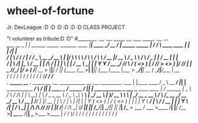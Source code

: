 # wheel-of-fortune
Jr. DevLeague :D :D :D :D :D :D CLASS PROJECT


"I volunteer as tribute:D :D"
#________         .__                                  .__           _____               __                        .___               _____                 .__       .___._.                                  
\_____  \__  _  _|  |   ______ _____ _______   ____   |__| ____   _/ ____\____    _____/  |_    _____ _____     __| _/____     _____/ ____\    ____   ____ |  |    __| _/| |                                  
 /   |   \ \/ \/ /  |  /  ___/ \__  \\_  __ \_/ __ \  |  |/    \  \   __\\__  \ _/ ___\   __\  /     \\__  \   / __ |/ __ \   /  _ \   __\    / ___\ /  _ \|  |   / __ | | |                                  
/    |    \     /|  |__\___ \   / __ \|  | \/\  ___/  |  |   |  \  |  |   / __ \\  \___|  |   |  Y Y  \/ __ \_/ /_/ \  ___/  (  <_> )  |     / /_/  >  <_> )  |__/ /_/ |  \|                                  
\_______  /\/\_/ |____/____  > (____  /__|    \___  > |__|___|  /  |__|  (____  /\___  >__|   |__|_|  (____  /\____ |\___  >  \____/|__|     \___  / \____/|____/\____ |  __                                  
        \/                 \/       \/            \/          \/              \/     \/             \/     \/      \/    \/                 /_____/                   \/  \/                                  
            .___                       _____          __  .__                           _____    __  .__             ___________            __  .__                   _________                           .___
            |   |____    ____         /  _  \  __ ___/  |_|  |__   ___________    _____/ ____\ _/  |_|  |__   ____   \_   _____/___ _____ _/  |_|  |__   ___________  \_   ___ \_______   ____   ____   __| _/
     ______ |   \__  \  /    \       /  /_\  \|  |  \   __\  |  \ /  _ \_  __ \  /  _ \   __\  \   __\  |  \_/ __ \   |    __)/ __ \\__  \\   __\  |  \_/ __ \_  __ \ /    \  \/\_  __ \_/ __ \_/ __ \ / __ | 
    /_____/ |   |/ __ \|   |  \     /    |    \  |  /|  | |   Y  (  <_> )  | \/ (  <_> )  |     |  | |   Y  \  ___/   |     \\  ___/ / __ \|  | |   Y  \  ___/|  | \/ \     \____|  | \/\  ___/\  ___// /_/ | 
            |___(____  /___|  / /\  \____|__  /____/ |__| |___|  /\____/|__|     \____/|__|     |__| |___|  /\___  >  \___  / \___  >____  /__| |___|  /\___  >__|     \______  /|__|    \___  >\___  >____ | 
                     \/     \/  )/          \/                 \/                                         \/     \/       \/      \/     \/          \/     \/                \/             \/     \/     \/ 
